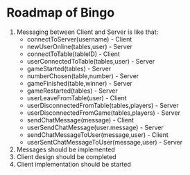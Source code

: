 Roadmap of Bingo
================

1. Messaging between Client and Server is like that:
	* connectToServer(username) - Client
	* newUserOnline(tables,user) - Server
	* connectToTable(tableID) - Client
	* userConnectedToTable(tables,user) - Server
	* gameStarted(tables) - Server
	* numberChosen(table,number) - Server
	* gameFinished(table,winner) - Server
	* gameRestarted(tables) - Server
	* userLeaveFromTable(user) - Client
	* userDisconnectedFromTable(tables,players) - Server
	* userDisconnectedFromGame(tables,players) - Server
	* sendChatMessage(message) - Client
	* userSendChatMessage(user.message) - Server
	* sendChatMessageToUser(message,user) - Client
	* userSentChatMessageToUser(message,user) - Server
2. Messages should be implemented
3. Client design should be completed
4. Client implementation should be started
